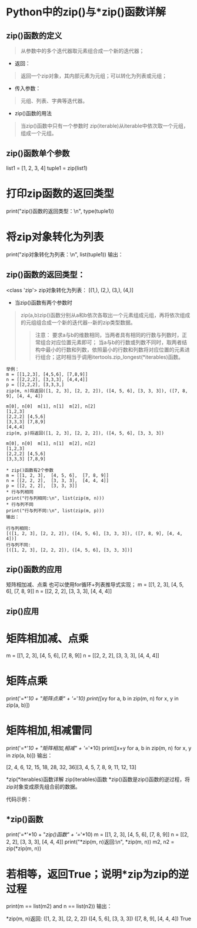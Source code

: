 # Python中的zip()与*zip()函数详解

## zip()函数的定义
>从参数中的多个迭代器取元素组合成一个新的迭代器；
* 返回：
>返回一个zip对象，其内部元素为元组；可以转化为列表或元组；
* 传入参数：
>元组、列表、字典等迭代器。

* zip()函数的用法
>当zip()函数中只有一个参数时
zip(iterable)从iterable中依次取一个元组，组成一个元组。

## zip()函数单个参数
list1 = [1, 2, 3, 4]
tuple1 = zip(list1)
# 打印zip函数的返回类型
print("zip()函数的返回类型：\n", type(tuple1))
# 将zip对象转化为列表
print("zip对象转化为列表：\n", list(tuple1))
输出：

## zip()函数的返回类型：
<class 'zip'>
zip对象转化为列表：
[(1,), (2,), (3,), (4,)]

* 当zip()函数有两个参数时
>zip(a,b)zip()函数分别从a和b依次各取出一个元素组成元组，再将依次组成的元组组合成一个新的迭代器--新的zip类型数据。
>>注意：
要求a与b的维数相同，当两者具有相同的行数与列数时，正常组合对应位置元素即可；
当a与b的行数或列数不同时，取两者结构中最小的行数和列数，依照最小的行数和列数将对应位置的元素进行组合；这时相当于调用itertools.zip_longest(*iterables)函数。
```
举例：
m = [[1,2,3], [4,5,6], [7,8,9]]
n = [[2,2,2], [3,3,3], [4,4,4]]
p = [[2,2,2], [3,3,3,]
zip(m, n)将返回([1, 2, 3], [2, 2, 2]), ([4, 5, 6], [3, 3, 3]), ([7, 8, 9], [4, 4, 4])

m[0], n[0]	m[1], n[1]	m[2], n[2]
[1,2,3]
[2,2,2]	[4,5,6]
[3,3,3]	[7,8,9]
[4,4,4]
zip(m, p)将返回([1, 2, 3], [2, 2, 2]), ([4, 5, 6], [3, 3, 3])

m[0], n[0]	m[1], n[1]	m[2], n[2]
[1,2,3]
[2,2,2]	[4,5,6]
[3,3,3]	[7,8,9]

* zip()函数有2个参数
m = [[1, 2, 3],  [4, 5, 6],  [7, 8, 9]]
n = [[2, 2, 2],  [3, 3, 3],  [4, 4, 4]]
p = [[2, 2, 2],  [3, 3, 3]]
* 行与列相同
print("行与列相同:\n", list(zip(m, n)))
* 行与列不同
print("行与列不同:\n", list(zip(m, p)))
输出：

行与列相同:
[([1, 2, 3], [2, 2, 2]), ([4, 5, 6], [3, 3, 3]), ([7, 8, 9], [4, 4, 4])]
行与列不同:
[([1, 2, 3], [2, 2, 2]), ([4, 5, 6], [3, 3, 3])]
```
## zip()函数的应用
矩阵相加减、点乘
也可以使用for循环+列表推导式实现；
m = [[1, 2, 3], [4, 5, 6], [7, 8, 9]]
n = [[2, 2, 2], [3, 3, 3], [4, 4, 4]]
## zip()应用
# 矩阵相加减、点乘
m = [[1, 2, 3],  [4, 5, 6],  [7, 8, 9]]
n = [[2, 2, 2],  [3, 3, 3],  [4, 4, 4]]
# 矩阵点乘
print('=*'*10 + "矩阵点乘" + '=*'*10)
print([x*y for a, b in zip(m, n) for x, y in zip(a, b)])
# 矩阵相加,相减雷同
print('=*'*10 + "矩阵相加,相减" + '=*'*10)
print([x+y for a, b in zip(m, n) for x, y in zip(a, b)])
输出：

[2, 4, 6, 12, 15, 18, 28, 32, 36][3, 4, 5, 7, 8, 9, 11, 12, 13]

*zip(*iterables)函数详解
zip(iterables)函数
*zip()函数是zip()函数的逆过程，将zip对象变成原先组合前的数据。

代码示例：
## *zip()函数
print('=*'*10 + "*zip()函数" + '=*'*10)
m = [[1, 2, 3],  [4, 5, 6],  [7, 8, 9]]
n = [[2, 2, 2],  [3, 3, 3],  [4, 4, 4]]
print("*zip(m, n)返回:\n", *zip(m, n))
m2, n2 = zip(*zip(m, n))
# 若相等，返回True；说明*zip为zip的逆过程
print(m == list(m2) and n == list(n2))
输出：

*zip(m, n)返回:
([1, 2, 3], [2, 2, 2]) ([4, 5, 6], [3, 3, 3]) ([7, 8, 9], [4, 4, 4])
True
